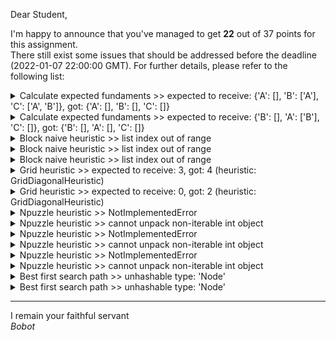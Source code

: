 Dear Student,

I'm happy to announce that you've managed to get **22** out of 37 points for this assignment.\
There still exist some issues that should be addressed before the deadline (2022-01-07 22:00:00 GMT). For further details, please refer to the following list:

<details><summary>Calculate expected fundaments &gt;&gt; expected to receive: {&#x27;A&#x27;: [], &#x27;B&#x27;: [&#x27;A&#x27;], &#x27;C&#x27;: [&#x27;A&#x27;, &#x27;B&#x27;]}, got: {&#x27;A&#x27;: [], &#x27;B&#x27;: [], &#x27;C&#x27;: []}</summary></details>
<details><summary>Calculate expected fundaments &gt;&gt; expected to receive: {&#x27;B&#x27;: [], &#x27;A&#x27;: [&#x27;B&#x27;], &#x27;C&#x27;: []}, got: {&#x27;B&#x27;: [], &#x27;A&#x27;: [], &#x27;C&#x27;: []}</summary></details>
<details><summary>Block naive heuristic &gt;&gt; list index out of range</summary></details>
<details><summary>Block naive heuristic &gt;&gt; list index out of range</summary></details>
<details><summary>Block naive heuristic &gt;&gt; list index out of range</summary></details>
<details><summary>Grid heuristic &gt;&gt; expected to receive: 3, got: 4 (heuristic: GridDiagonalHeuristic)</summary></details>
<details><summary>Grid heuristic &gt;&gt; expected to receive: 0, got: 2 (heuristic: GridDiagonalHeuristic)</summary></details>
<details><summary>Npuzzle heuristic &gt;&gt; NotImplementedError</summary></details>
<details><summary>Npuzzle heuristic &gt;&gt; cannot unpack non-iterable int object</summary></details>
<details><summary>Npuzzle heuristic &gt;&gt; NotImplementedError</summary></details>
<details><summary>Npuzzle heuristic &gt;&gt; cannot unpack non-iterable int object</summary></details>
<details><summary>Npuzzle heuristic &gt;&gt; NotImplementedError</summary></details>
<details><summary>Npuzzle heuristic &gt;&gt; cannot unpack non-iterable int object</summary></details>
<details><summary>Best first search path &gt;&gt; unhashable type: &#x27;Node&#x27;</summary></details>
<details><summary>Best first search path &gt;&gt; unhashable type: &#x27;Node&#x27;</summary></details>

-----------
I remain your faithful servant\
_Bobot_
